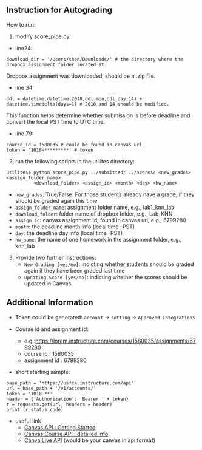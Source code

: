 Instruction for Autograding
------

How to run:
1. modify score_pipe.py 

- line24:

```
download_dir = '/Users/shen/Downloads/' # the directory where the dropbox assignment folder located at.
```

Dropbox assignment was downloaded, should be a .zip file.

- line 34:

```
ddl = datetime.datetime(2018,ddl_mon,ddl_day,14) + datetime.timedelta(days=1) # 2018 and 14 should be modified.
```

This function helps determine whether submission is before deadline and convert the local PST time to UTC time. 

- line 79:

```
course_id = 1580035 # could be found in canvas url
token = '1018~*********' # token
```

2. run the following scripts in the utilites directory:

```
utilites$ python score_pipe.py ../submitted/ ../scores/ <new_grades> <assign_folder_name> 
          <download_folder> <assign_id> <month> <day> <hw_name>
```

- `new_grades`: True/False. For those students already have a grade, if they should be graded again this time
- `assign_folder_name`: assignment folder name, e.g., lab1_knn_lab
- `download_folder`: folder name of dropbox folder, e.g., Lab-KNN
- `assign_id`: canvas assignment id, found in canvas url, e.g., 6799280
- `month`: the deadline month info (local time -PST)
- `day`: the deadline day info (local time -PST)
- `hw_name`: the name of one homework in the assignment folder, e.g., knn_lab

3. Provide two further instructions:
   - `New Grading [yes/no]`: indicting whether students should be graded again if they have been graded last time
   - `Updating Score [yes/no]`: indicting whether the scores should be updated in Canvas


Additional Information
------
- Token could be generated: `account` -> `setting` -> `Approved Integrations`

- Course id and assignment id:
  - e.g.:https://lorem.instructure.com/courses/1580035/assignments/6799280
  - course id : 1580035
  - assignment id : 6799280

- short starting sample:
```
base_path = 'https://usfca.instructure.com/api'
url = base_path + '/v1/accounts/'
token = '1018~**'
header = {'Authorization': 'Bearer ' + token}
r = requests.get(url, headers = header)
print (r.status_code)
```

- useful link
  - [Canvas API : Getting Started](https://community.canvaslms.com/docs/DOC-14390-canvas-apis-getting-started-the-practical-ins-and-outs-gotchas-tips-and-tricks#jive_content_id_API_Calls_Made_Simple__Curtis_Rose)
  - [Canvas Course API : detailed info](https://canvas.instructure.com/doc/api/courses.html)
  - [Canva Live API](https://lorem.instructure.com/doc/api/live) (would be your canvas in api format)
  
  
